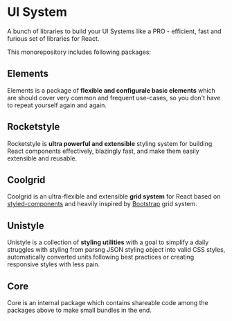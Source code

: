 # UI System

A bunch of libraries to build your UI Systems like a PRO - efficient,
fast and furious set of libraries for React.

This monorepository includes following packages:

## Elements

Elements is a package of **flexible and configurale basic elements** which are should cover very common and frequent use-cases, so you don't have to repeat yourself again and again.

## Rocketstyle

Rocketstyle is **ultra powerful and extensible** styling system for building React components effectively, blazingly fast, and make them easily extensible and reusable.

## Coolgrid

Coolgrid is an ultra-flexible and extensible **grid system** for React based on [styled-components](https://styled-components.com/) and heavily inspired by [Bootstrap](https://getbootstrap.com/) grid system.

## Unistyle

Unistyle is a collection of **styling utilities** with a goal to simplify a daily struggles with styling from parsng JSON styling object into valid CSS styles, automatically converted units following best practices or creating responsive styles with less pain.

## Core

Core is an internal package which contains shareable code among the packages above to make small bundles in the end.
